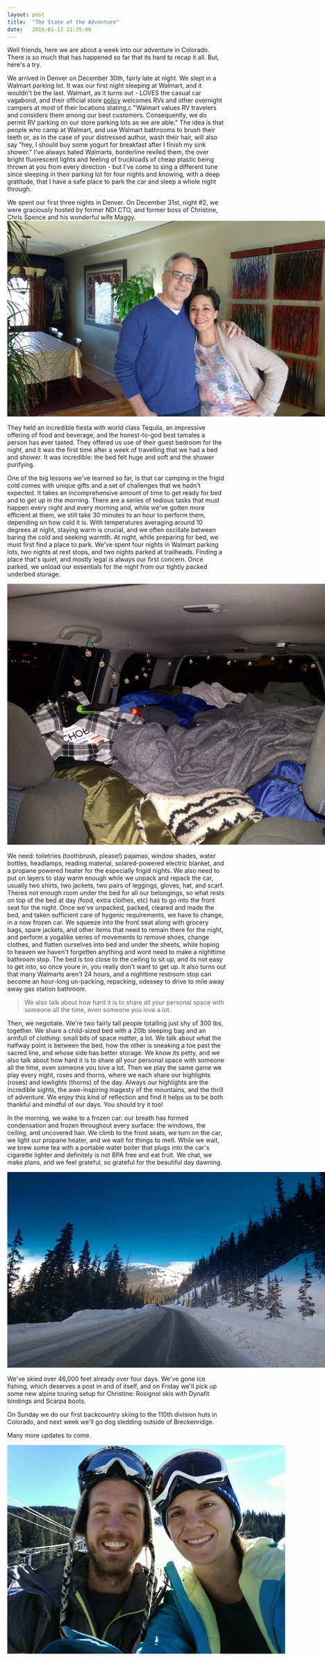 ```yaml
---
layout: post
title:  "The State of the Adventure"
date:   2016-01-12 11:35:00
---
```


Well friends, here we are about a week into our adventure in Colorado.  There is so much that has happened so far that its hard to recap it all. But, here's a try. 

We arrived in Denver on December 30th, fairly late at night. We slept in a Walmart parking lot. It was our first night sleeping at Walmart, and it wouldn't be the last. Walmart, as it turns out - LOVES the casual car vagabond, and their official store <a href="http://corporate.walmart.com/frequently-asked-questions">policy</a> welcomes RVs and other overnight campers at most of their locations stating,c "Walmart values RV travelers and considers them among our best customers. Consequently, we do permit RV parking on our store parking lots as we are able." The idea is that people who camp at Walmart, and use Walmart bathrooms to brush their teeth or, as in the case of your distressed author, wash their hair, will also say "hey, I should buy some yogurt for breakfast after I finish my sink shower." I've always hated Walmarts, borderline reviled them, the over bright fluorescent lights and feeling of truckloads of cheap plastic being thrown at you from every direction - but I've come to sing a different tune since sleeping in their parking lot for four nights and knowing, with a deep gratitude, that I have a safe place to park the car and sleep a whole night through. 

We spent our first three nights in Denver. On December 31st, night #2, we were graciously hosted by former NDI CTO, and former boss of Christine, Chris Spence and his wonderful wife Maggy. 
<img src="/images/2016/01/12/state-of-the-adventure/chris-and-maggie.jpg" alt="the extremely messy car and home of Sean and Christine" style= "max-width:800px;">

They held an incredible fiesta with world class Tequila, an impressive offering of food and beverage, and the honest-to-god best tamales a person has ever tasted. They offered us use of their guest bedroom for the night, and it was the first time after a week of travelling that we had a bed and shower. It was incredible: the bed felt huge and soft and the shower purifying. 

One of the big lessons we've learned so far, is that car camping in the frigid cold comes with unique gifts and a set of challenges that we hadn't expected. It takes an incomprehensive amount of time to get ready for bed and to get up in the morning. There are a series of tedious tasks that must happen every night and every morning and, while we've gotten more efficient at them, we still take 30 minutes to an hour to perform them, depending on how cold it is. With temperatures averaging around 10 degrees at night, staying warm is crucial, and we often oscillate between baring the cold and seeking warmth. At night, while preparing for bed, we must first find a place to park. We've spent four nights in Walmart parking lots, two nights at rest stops, and two nights parked at trailheads. Finding a place that's quiet, and mostly legal is always our first concern. Once parked, we unload our essentials for the night from our tightly packed underbed storage.

<img src="/images/2016/01/12/state-of-the-adventure/car-home.jpg" alt="the extremely messy car and home of Sean and Christine" style= "max-width:800px;">

We need: toiletries (toothbrush, please!) pajamas, window shades, water bottles, headlamps, reading material, solared-powered electric blanket, and a propane powered heater for the especially frigid nights. We also need to put on layers to stay warm enough while we unpack and repack the car, usually two shirts, two jackets, two pairs of leggings, gloves, hat, and scarf. Theres not enough room under the bed for all our belongings, so what rests on top of the bed at day (food, extra clothes, etc) has to go into the front seat for the night. Once we've unpacked, packed, cleared and made the bed, and taken sufficient care of hygenic requirements, we have to change, in a now frozen car. We squeeze into the front seat along with grocery bags, spare jackets, and other items that need to remain there for the night, and perform a yogalike series of movements to remove shoes, change clothes, and flatten ourselves into bed and under the sheets, while hoping to heaven we haven't forgetten anything and wont need to make a nighttime bathroom stop. The bed is too close to the ceiling to sit up, and its not easy to get into, so once youre in, you really don't want to get up. It also turns out that many Walmarts aren't 24 hours, and a nighttime restroom stop can become an hour-long un-packing, repacking, odessey to drive to mile away away gas station bathroom. 

<blockquote class="left-align">
We also talk about how hard it is to share all your personal space with someone all the time, even someone you love a lot.
</blockquote>

Then, we negotiate. We're two fairly tall people totalling just shy of 300 lbs, together. We share a child-sized bed with a 20lb sleeping bag and an armfull of clothing: small bits of space matter, a lot. We talk about what the halfway point is between the bed, how the other is sneaking a toe past the sacred line, and whose side has better storage. We know its petty, and we also talk about how hard it is to share all your personal space with someone all the time, even someone you love a lot. Then we play the same game we play every night, roses and thorns, where we each share our highlights (roses) and lowlights (thorns) of the day. Always our highlights are the incredible sights, the awe-inspiring magesty of the mountains, and the thrill of adventure. We enjoy this kind of reflection and find it helps us to be both thankful and mindful of our days. You should try it too! 

In the morning, we wake to a frozen car: our breath has formed condensation and frozen throughout every surface: the windows, the ceiling, and uncovered hair. We climb to the front seats, we turn on the car, we light our propane heater, and we wait for things to melt.  While we wait, we brew some tea with a portable water boiler that plugs into the car's cigarette lighter and definitely is not BPA free and eat fruit. We chat, we make plans, and we feel grateful, so grateful for the beautiful day dawning. 

<img src="/images/2016/01/12/state-of-the-adventure/pretty-road.jpg" alt="the extremely messy car and home of Sean and Christine" style= "max-width:800px;">

We've skied over 46,000 feet already over four days. We've gone ice fishing, which deserves a post in and of itself, and on Friday we'll pick up some new alpine touring setup for Christine: Rosignol skis with Dynafit bindings and Scarpa boots. 

On Sunday we do our first backcountry skiing to the 110th division huts in Colorado, and next week we'll go dog sledding outside of Breckenridge. 

Many more updates to come. 

<img src="/images/2016/01/12/state-of-the-adventure/the-adventurers.jpg" alt="adventurers Sean and Christine" style= "max-width:800px;">